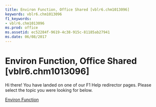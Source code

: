 ```yaml
---
title: Environ Function, Office Shared [vblr6.chm1013096]
keywords: vblr6.chm1013096
f1_keywords:
- vblr6.chm1013096
ms.prod: office
ms.assetid: ec52284f-9619-4c38-915c-81185ab27941
ms.date: 06/08/2017
---
```



# Environ Function, Office Shared [vblr6.chm1013096]

Hi there! You have landed on one of our F1 Help redirector pages. Please select the topic you were looking for below.

[Environ Function](http://msdn.microsoft.com/library/ad8cb911-5dab-a327-bd9c-ee57818a713a%28Office.15%29.aspx)

